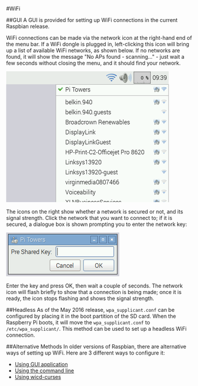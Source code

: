#WiFi

##GUI
A GUI is provided for setting up WiFi connections in the current Raspbian release.

WiFi connections can be made via the network icon at the right-hand end of the menu bar. If a WiFi dongle is plugged in, left-clicking this icon will bring up a list of available WiFi networks, as shown below. If no networks are found, it will show the message "No APs found - scanning..." - just wait a few seconds without closing the menu, and it should find your network.

![wifi2](images/wifi2.png)

The icons on the right show whether a network is secured or not, and its signal strength. Click the network that you want to connect to; if it is secured, a dialogue box is shown prompting you to enter the network key:

![key](images/key.png)


Enter the key and press OK, then wait a couple of seconds. The network icon will flash briefly to show that a connection is being made; once it is ready, the icon stops flashing and shows the signal strength.

##Headless
As of the May 2016 release, `wpa_supplicant.conf` can be configured by placing it in the boot partition of the SD card. When the Raspberry Pi boots, it will move the `wpa_supplicant.conf` to `/etc/wpa_supplicant/`. This method can be used to set up a headless WiFi connection. 

##Alternative Methods
In older versions of Raspbian, there are alternative ways of setting up WiFi. Here are 3 different ways to configure it:
  
- [Using GUI application](http://learn.adafruit.com/adafruits-raspberry-pi-lesson-3-network-setup/setting-up-wifi-with-raspbian)
- [Using the command line](wireless-cli.md)
- [Using wicd-curses](http://www.raspyfi.com/wi-fi-on-raspberry-pi-a-simple-guide/)
